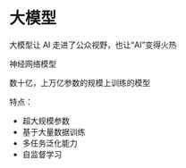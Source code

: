 # 大模型

大模型让 AI 走进了公众视野，也让“AI”变得火热

神经网络模型

数十亿，上万亿参数的规模上训练的模型

特点：
- 超大规模参数
- 基于大量数据训练
- 多任务泛化能力
- 自监督学习